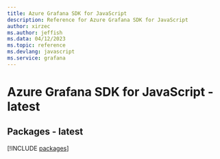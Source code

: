 ```yaml
---
title: Azure Grafana SDK for JavaScript
description: Reference for Azure Grafana SDK for JavaScript
author: xirzec
ms.author: jeffish
ms.data: 04/12/2023
ms.topic: reference
ms.devlang: javascript
ms.service: grafana
---
```

# Azure Grafana SDK for JavaScript - latest
## Packages - latest
[!INCLUDE [packages](grafana-index.md)]